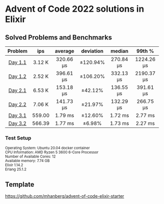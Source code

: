 # Advent of Code 2022 solutions in Elixir 


## Solved Problems and Benchmarks

**Problem**|**ips**|**average**|**deviation**|**median**|**99th %**
:-----:|:-----:|:-----:|:-----:|:-----:|:-----:
[Day 1.1](https://github.com/vaeng/advent-of-code/blob/main/2022/Elixir/lib/advent_of_code/day_01.ex)|3.12 K|320.66 μs|±120.94%|270.84 μs|1224.26 μs
[Day 1.2](https://github.com/vaeng/advent-of-code/blob/main/2022/Elixir/lib/advent_of_code/day_01.ex)|2.52 K|396.61 μs|±106.20%|332.13 μs|2190.37 μs
[Day 2.1](https://github.com/vaeng/advent-of-code/blob/main/2022/Elixir/lib/advent_of_code/day_02.ex)|6.53 K|153.18 μs|±42.12%|136.55 μs|391.61 μs
[Day 2.2](https://github.com/vaeng/advent-of-code/blob/main/2022/Elixir/lib/advent_of_code/day_02.ex)|7.06 K|141.73 μs|±21.97%|132.29 μs|266.75 μs
[Day 3.1](https://github.com/vaeng/advent-of-code/blob/main/2022/Elixir/lib/advent_of_code/day_03.ex)|559.00|1.79 ms|±12.60%|1.72 ms|2.77 ms
[Day 3.2](https://github.com/vaeng/advent-of-code/blob/main/2022/Elixir/lib/advent_of_code/day_03.ex)|566.39|1.77 ms|±6.98%|1.73 ms|2.27 ms

### Test Setup
<sup>Operating System: Ubuntu 20.04 docker container\
CPU Information: AMD Ryzen 5 3600 6-Core Processor\
Number of Available Cores: 12\
Available memory: 7.74 GB\
Elixir 1.14.2\
Erlang 25.1.2</sup>

## Template
https://github.com/mhanberg/advent-of-code-elixir-starter